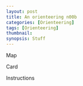 ```yaml
---
layout: post
title: An orienteering n00b
categories: [Orienteering]
tags: [Orienteering]
thumbnail: 
synopsis: Stuff
---
```

Map

Card

Instructions